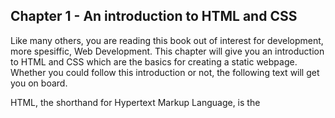 ## Chapter 1 - An introduction to HTML and CSS

Like many others, you are reading this book out of interest for development, more spesiffic, Web Development. This chapter will give you an introduction to HTML and CSS which are the basics for creating a static webpage. Whether you could follow this introduction or not, the following text will get you on board.

HTML, the shorthand for Hypertext Markup Language, is the
